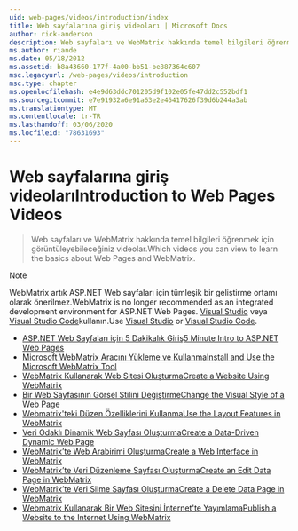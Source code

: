 ```yaml
---
uid: web-pages/videos/introduction/index
title: Web sayfalarına giriş videoları | Microsoft Docs
author: rick-anderson
description: Web sayfaları ve WebMatrix hakkında temel bilgileri öğrenmek için görüntüleyebileceğiniz videolar.
ms.author: riande
ms.date: 05/18/2012
ms.assetid: b8a43660-177f-4a00-bb51-be887364c607
msc.legacyurl: /web-pages/videos/introduction
msc.type: chapter
ms.openlocfilehash: e4e9d63ddc701205d9f102e05fe47dd2c552bdf1
ms.sourcegitcommit: e7e91932a6e91a63e2e46417626f39d6b244a3ab
ms.translationtype: MT
ms.contentlocale: tr-TR
ms.lasthandoff: 03/06/2020
ms.locfileid: "78631693"
---
```

# <a name="introduction-to-web-pages-videos"></a><span data-ttu-id="e33f5-103">Web sayfalarına giriş videoları</span><span class="sxs-lookup"><span data-stu-id="e33f5-103">Introduction to Web Pages Videos</span></span>

> <span data-ttu-id="e33f5-104">Web sayfaları ve WebMatrix hakkında temel bilgileri öğrenmek için görüntüleyebileceğiniz videolar.</span><span class="sxs-lookup"><span data-stu-id="e33f5-104">Which videos you can view to learn the basics about Web Pages and WebMatrix.</span></span>

> [!NOTE] 
> <span data-ttu-id="e33f5-105">WebMatrix artık ASP.NET Web sayfaları için tümleşik bir geliştirme ortamı olarak önerilmez.</span><span class="sxs-lookup"><span data-stu-id="e33f5-105">WebMatrix is no longer recommended as an integrated development environment for ASP.NET Web Pages.</span></span> <span data-ttu-id="e33f5-106">[Visual Studio](xref:aspnet/web-pages/overview/getting-started/program-asp-net-web-pages-in-visual-studio) veya [Visual Studio Code](https://code.visualstudio.com/)kullanın.</span><span class="sxs-lookup"><span data-stu-id="e33f5-106">Use [Visual Studio](xref:aspnet/web-pages/overview/getting-started/program-asp-net-web-pages-in-visual-studio) or [Visual Studio Code](https://code.visualstudio.com/).</span></span>

- [<span data-ttu-id="e33f5-107">ASP.NET Web Sayfaları için 5 Dakikalık Giriş</span><span class="sxs-lookup"><span data-stu-id="e33f5-107">5 Minute Intro to ASP.NET Web Pages</span></span>](5-minute-introduction-to-aspnet-web-pages.md)
- [<span data-ttu-id="e33f5-108">Microsoft WebMatrix Aracını Yükleme ve Kullanma</span><span class="sxs-lookup"><span data-stu-id="e33f5-108">Install and Use the Microsoft WebMatrix Tool</span></span>](install-and-use-the-microsoft-webmatrix-tool.md)
- [<span data-ttu-id="e33f5-109">WebMatrix Kullanarak Web Sitesi Oluşturma</span><span class="sxs-lookup"><span data-stu-id="e33f5-109">Create a Website Using WebMatrix</span></span>](create-a-website-using-webmatrix.md)
- [<span data-ttu-id="e33f5-110">Bir Web Sayfasının Görsel Stilini Değiştirme</span><span class="sxs-lookup"><span data-stu-id="e33f5-110">Change the Visual Style of a Web Page</span></span>](change-the-visual-style-of-a-web-page.md)
- [<span data-ttu-id="e33f5-111">Webmatrix'teki Düzen Özelliklerini Kullanma</span><span class="sxs-lookup"><span data-stu-id="e33f5-111">Use the Layout Features in WebMatrix</span></span>](use-the-layout-features-in-webmatrix.md)
- [<span data-ttu-id="e33f5-112">Veri Odaklı Dinamik Web Sayfası Oluşturma</span><span class="sxs-lookup"><span data-stu-id="e33f5-112">Create a Data-Driven Dynamic Web Page</span></span>](create-a-data-driven-dynamic-web-page.md)
- [<span data-ttu-id="e33f5-113">WebMatrix’te Web Arabirimi Oluşturma</span><span class="sxs-lookup"><span data-stu-id="e33f5-113">Create a Web Interface in WebMatrix</span></span>](create-a-web-interface-in-webmatrix.md)
- [<span data-ttu-id="e33f5-114">WebMatrix’te Veri Düzenleme Sayfası Oluşturma</span><span class="sxs-lookup"><span data-stu-id="e33f5-114">Create an Edit Data Page in WebMatrix</span></span>](create-an-edit-data-page-in-webmatrix.md)
- [<span data-ttu-id="e33f5-115">WebMatrix’te Veri Silme Sayfası Oluşturma</span><span class="sxs-lookup"><span data-stu-id="e33f5-115">Create a Delete Data Page in WebMatrix</span></span>](create-a-delete-data-page-in-webmatrix.md)
- [<span data-ttu-id="e33f5-116">Webmatrix Kullanarak Bir Web Sitesini İnternet'te Yayımlama</span><span class="sxs-lookup"><span data-stu-id="e33f5-116">Publish a Website to the Internet Using WebMatrix</span></span>](publish-a-website-to-the-internet-using-webmatrix.md)
